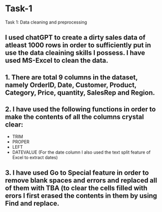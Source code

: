 # Task-1
Task 1: Data cleaning and preprocessing

## I used chatGPT to create a dirty sales data of atleast 1000 rows in order to sufficiently put in use the data cleaining skills I possess. I have used MS-Excel to clean the data. 
## 1. There are total 9 columns in the dataset, namely OrderID, Date, Customer, Product, Category, Price, quantity, SalesRep and Region. 
## 2. I have used the following functions in order to make the contents of all the columns crystal clear:
   - TRIM
   - PROPER
   - LEFT
   - DATEVALUE (For the date column I also used the text split feature of Excel to extract dates)
## 3. I have used Go to Special feature in order to remove blank spaces and errors and replaced all of them with TBA (to clear the cells filled with erors I first erased the contents in them by using Find and replace.

     
